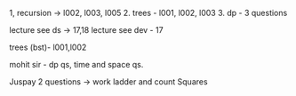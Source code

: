 1, recursion -> l002, l003, l005
2. trees - l001, l002, l003
3. dp - 3 questions 

lecture see ds -> 17,18
lecture see dev - 17 

trees (bst)- l001,l002

mohit sir - dp qs, time and space qs.

Juspay 2 questions -> work ladder and count Squares 